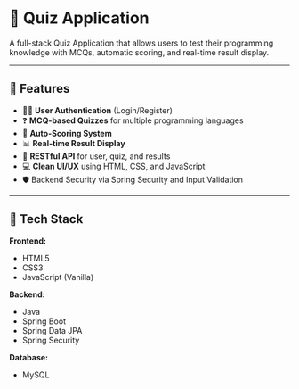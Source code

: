 # 🧠 Quiz Application

A full-stack Quiz Application that allows users to test their programming knowledge with MCQs, automatic scoring, and real-time result display.

---

## 🚀 Features

- 🧑‍💻 **User Authentication** (Login/Register)
- ❓ **MCQ-based Quizzes** for multiple programming languages
- 🧮 **Auto-Scoring System**
- 📊 **Real-time Result Display**
- 📁 **RESTful API** for user, quiz, and results
- 💻 **Clean UI/UX** using HTML, CSS, and JavaScript
- 🛡️ Backend Security via Spring Security and Input Validation

---

## 🧱 Tech Stack

**Frontend:**
- HTML5
- CSS3
- JavaScript (Vanilla)

**Backend:**
- Java
- Spring Boot
- Spring Data JPA
- Spring Security


**Database:**
- MySQL


